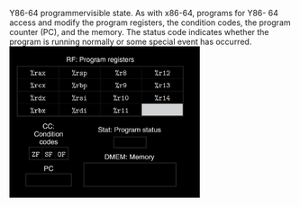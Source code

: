 Y86-64 programmervisible state. As with x86-64, programs for Y86- 64 access and modify the program registers, the condition codes, the program counter (PC), and the memory. The status code indicates whether the program is running normally or some special event has occurred.
<img src="./1.png" alt="image" style="zoom:33%;" />
